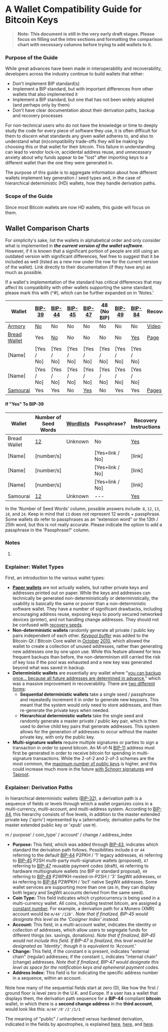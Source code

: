 # A Wallet Compatibility Guide for Bitcoin Keys

> **Note: This document is still in the very early draft stages. Please focus on filling out the intro sections and formatting the comparison chart with necessary columns before trying to add wallets to it.**

### Purpose of the Guide
While great advances have been made in interoperability and recoverability, developers across the industry continue to build wallets that either:
+ Don't implement BIP standard(s)
+ Implement a BIP standard, but with important differences from other wallets that also implemented it
+ Implement a BIP standard, but one that has not been widely adopted (and perhaps only by them)
+ Don't have clear documentation about their derivation paths, backup and recovery processes

For non-technical users who do not have the knowledge or time to deeply study the code for every piece of software they use, it is often difficult for them to discern what standards any given wallet adheres to, and also to understand what (in)compatibility trade-offs they will be making by choosing this or that wallet for their bitcoin. This failure in understanding can lead to vendor lock-in, accidental address reuse, and unnecessary anxiety about why funds appear to be "lost" after importing keys to a different wallet than the one they were generated in.

The purpose of this guide is to aggregate information about how different wallets implement key generation / seed types and, in the case of hierarchical deterministic (HD) wallets, how they handle derivation paths.

### Scope of the Guide
Since most Bitcoin wallets are now HD wallets, this guide will focus on them.

## Wallet Comparison Charts

For simplicity's sake, list the wallets in alphabetical order and only consider what is implemented in **_the current version of the wallet software_**. However, if it is known that a significant portion of people are still using an outdated version with significant differences, feel free to suggest that it be included as well (listed as a new row under the row for the current version of the wallet). Link directly to their documentation (if they have any) as much as possible.

If a wallet's implementation of the standard has critical differences that may affect its compatibility with other wallets supporting the same standard, please mark this with (^#), which can be further expanded on in 'Notes.'

Wallet | [BIP-39](https://github.com/bitcoin/bips/blob/master/bip-0039.mediawiki) | [BIP-44](https://github.com/bitcoin/bips/blob/master/bip-0044.mediawiki) | [BIP-45](https://github.com/bitcoin/bips/blob/master/bip-0045.mediawiki) | [BIP-47](https://github.com/bitcoin/bips/blob/master/bip-0047.mediawiki) | 48 (No BIP) | [BIP-49](https://github.com/bitcoin/bips/blob/master/bip-0049.mediawiki) | [ BIP-84](https://github.com/bitcoin/bips/blob/master/bip-0084.mediawiki)| Recovery |
------------ | ---------- | ---------- | ---------- | ------------ | ---------- | ---------- | ---------- | ---------- |
[Armory](https://www.bitcoinarmory.com/)| [No](https://btcarmory.com/docs/faq) | No | No |  No  | No | No | No | [Video](https://www.bitcoinarmory.com/tutorials/armory-basics/restore-wallet/)|
[Bread Wallet]()| Yes | [No](https://github.com/voisine/breadwallet-ios/issues/131) | No |  No  | No | No | [Yes](https://apps.apple.com/th/app/breadwallet-bitcoin-wallet/id885251393) |[Page](https://brd.com/support/articles/115000763694)|
   [Name]    | [Yes / No] | [Yes / No] | [Yes / No] |  [Yes / No]  | [Yes / No] | [Yes / No] | [Yes / No] | |
   [Name]    | [Yes / No] | [Yes / No] | [Yes / No] |  [Yes / No]  | [Yes / No] | [Yes / No] | [Yes / No] | |
[Samourai](https://samouraiwallet.com/bips)| Yes | Yes | No |  [Yes](https://github.com/SamouraiDev/BIP47_RPC) | No | Yes | Yes | [Pages](https://support.samourai.io/section/5-samourai-backup)|
<!--Columns are: Wallet Name; BIP-39; BIP-44; BIP-45; BIP-47; 48 (No BIP); BIP-49; BIP-84; Recovery Process-->
   
#### If "Yes" To BIP-39

   Wallet    | Number of Seed Words | [Wordlists](https://github.com/bitcoin/bips/blob/master/bip-0039/bip-0039-wordlists.md) | Passphrase? | Recovery Instructions |
------------ | -------------------- | --------- | --------------- | --------- |
Bread Wallet |[12](https://brd.com/support/articles/115009772648)| Unknown| No |[Yes](https://brd.com/support/articles/115000763694)  |
   [Name]    |       [number/s]     |           | [Yes+link / No] |   [link]  |
   [Name]    |       [number/s]     |           | [Yes+link / No] |   [link]  |
   [Name]    |       [number/s]     |           | [Yes+link / No] |   [link]  |
   Samourai  | [12](https://support.samourai.io/article/18-restore-your-samourai-wallet-with-your-secret-words)| Unknown| --- |   [Yes](https://support.samourai.io/category/3-restore-recovery)  |
<!--Columns are: Wallet Name; Number of Seed Words; Wordlists; Passphrase?; Recovery Instructions-->

In the 'Number of Seed Words' column, possible answers include: `8`, `12`, `13`, `18`, and `24`. Keep in mind that `13` does not represent 12 words + passphrase. Some wallets do refer to passphrases as an "extension word" or the 13th / 25th word, but this is not really accurate. Please indicate the option to add a passphrase in the 'Passphrase?' column.

### Notes

1. 

### Explainer: Wallet Types
First, an introduction to the various wallet types:

+ [**Paper wallets**](https://en.bitcoin.it/wiki/Paper_wallet) are not actually wallets, but rather private keys and addresses printed out on paper. While the keys and addresses can technically be generated non-deterministically or deterministically, the usability is basically the same or poorer than a non-deterministic software wallet. They have a number of significant drawbacks, including encouraging address reuse, exposing keys to poorly secured networked devices (printer), and not handling change addresses. They should not be confused with [recovery seeds](https://wiki.trezor.io/Recovery_seed).
+ **Non-deterministic wallets** randomly generate all private / public key pairs independent of each other. [*Keypool buffer*](https://en.bitcoin.it/wiki/Key_pool) was added to the Bitcoin-Qt / Bitcoin Core wallet in [October](https://bitcointalk.org/index.php?topic=1414.0) [2010](https://bitcointalk.org/index.php?topic=1528.0), which allowed the wallet to create a collection of unused addresses, rather than generating new addresses one by one upon use. While this feature allowed for less frequent backups than before, the non-determinism still carried the risk of key loss if the pool was exhausted and a new key was generated beyond what was saved in backup.
+ **Deterministic wallets** are essentially any wallet where "[you can backup once... because all future addresses are determined in advance](https://bitcointalk.org/index.php?topic=19137.msg239768#msg239768)," which was a massive improvement in recoverability. There are [two different forms](https://bitcoin.stackexchange.com/questions/18102/does-a-wallet-containing-multiple-addresses-have-a-single-private-key):
   + **Sequential deterministic wallets** take a single seed / passphrase and repeatedly increment it in order to generate new keypairs. This meant that the system would only need to store addresses, and then re-generate the private keys when needed.
   + **Hierarchical deterministic wallets** take the single seed and randomly generate a master private / public key pair, which is then used to derive child key pairs that generate addresses. This system allows for the generation of addresses to occur without the master private key, with only the public key.
+ **Multi-signature wallets** require multiple signatures or parties to sign a transaction in order to spend bitcoin. An M-of-N [BIP-11](https://github.com/bitcoin/bips/blob/master/bip-0011.mediawiki) address must first be generated in order to receive bitcoin for spending in multi-signature transactions. While the 2-of-2 and 2-of-3 schemes are the most common, the [maximum number of public keys](https://bitcoin.stackexchange.com/questions/81223/why-is-20-the-maximum-public-keys-in-a-multisig-transaction) is higher, and this could increase much more in the future [with Schnorr signatures](https://twitter.com/J9Roem/status/991098233828139008) and [Taproot](https://bitcoinops.org/en/newsletters/2019/05/14/).

### Explainer: Derivation Paths
In hierarchical deterministic wallets ([BIP-32](https://github.com/bitcoin/bips/blob/master/bip-0032.mediawiki)), a derivation path is a sequence of fields or levels through which a wallet organizes coins in a multi-currency, multi-account, and multi-address system. According to [BIP-44](https://github.com/bitcoin/bips/blob/master/bip-0044.mediawiki), this hierarchy consists of five levels, in addition to the master extended private key ('xpriv') represented by `m` (alternatively, derivation paths for the master extended public key or 'xpub' use `M`).

m / purpose' / coin_type' / account' / change / address_index

+ **Purpose:** This field, which was added through [BIP-43](https://github.com/bitcoin/bips/blob/master/bip-0043.mediawiki), indicates which standard the derivation path follows. Possibilities include `0` or `44` referring to the default [BIP-44](https://github.com/bitcoin/bips/blob/master/bip-0044.mediawiki) P2PKH / '1' legacy addresses, `45` referring to [BIP-45](https://github.com/bitcoin/bips/blob/master/bip-0045.mediawiki) P2SH multi-party multi-signature wallets (proposed), `47` referring to [BIP-47](https://github.com/bitcoin/bips/blob/master/bip-0047.mediawiki) reusable payment codes (draft), `48` referring to hardware multisignature wallets (no BIP or standard proposal), `49` referring to [BIP-49](https://github.com/bitcoin/bips/blob/master/bip-0049.mediawiki) P2WPKH-nested-in-P2SH / '3' SegWit addresses, or `84` referring to [BIP-84](https://github.com/bitcoin/bips/blob/master/bip-0084.mediawiki) P2WPKH / 'bc1' native SegWit addresses. Some wallet services are supporting more than one (as in, they can display both legacy and SegWit accounts derived from the same seed).
+ **Coin Type:** This field indicates which cryptocurrency is being used in a multi-currency wallet. All coins, including testnet bitcoin, are assigned [a constant number](https://github.com/satoshilabs/slips/blob/master/slip-0044.md). For example, a derivation path for a Monero (XMR) account would be `m/44'/128'`. *Note that if finalized, BIP-45 would designate this level as the 'Cosigner Index' instead.*
+ **Account:** This field, in a multi-account wallet, indicates the identity or collection of addresses, which allow users to segregate funds for different things (ex. savings, donations). *Note that if finalized, BIP-45 would not include this field. If BIP-47 is finalized, this level would be designated as 'Identity', though it is equivalent to 'Account.'*
+ **Change:** This field, if the constant `0` is present, indicates "external chain" (regular) addresses; if the constant `1`, indicates "internal chain" (change) addresses. *Note that if finalized, BIP-47 would designate this level as space for the notification keys and ephemeral payment codes.*
+ **Address Index:** This field is for indicating the specific address number in a sequence, within an account.

Note how many of the sequential fields start at zero (0), like how the first / ground floor is level zero in the U.K. and Europe. If a user has a wallet that displays them, the derivation path sequence for a **BIP-44** compliant **bitcoin** wallet, in which there is a **second change address** in the **third account**, would look like this: `m/44'/0'/2'/1/1`

The meaning of "public" / unhardened versus hardened derivation, indicated in the fields by apostrophes, is explained [here](https://wiki.trezor.io/Hardened_and_non-hardened_derivation), [here](https://medium.com/@sevcsik/working-with-bitcoin-hd-wallets-ii-deriving-public-keys-c48341629388), and [here](https://bitcoin.stackexchange.com/questions/62533/key-derivation-in-hd-wallets-using-the-extended-private-key-vs-hardened-derivati?rq=1).
